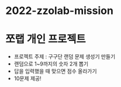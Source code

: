 # 2022-zzolab-mission
# 쪼랩 개인 프로젝트 
- 프로젝트 주제 : 구구단 랜덤 문제 생성기 만들기
- 랜덤으로 1~9까지의 숫자 2개 뽑기
- 답을 입력했을 때 맞으면 점수 올라가기
- 10문제 제공!
